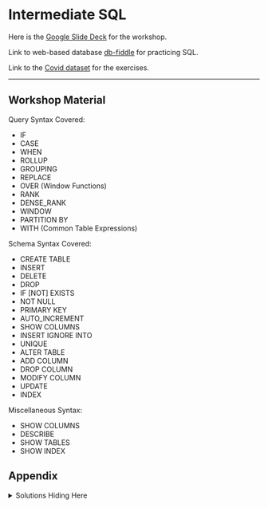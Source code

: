 # Intermediate SQL

Here is the [Google Slide Deck](https://docs.google.com/presentation/d/1sx7FL58BHbzPWb59Tq1S38QBL1KjNEjse3IyqK4nohY/edit?usp=sharing) for the workshop.

Link to web-based database [db-fiddle](https://www.db-fiddle.com) for practicing SQL.

Link to the [Covid dataset](https://gist.github.com/caocscar/b9a1418e5fd9c2cd69bb6f9d67fbc05a) for the exercises.
<hr>

## Workshop Material
Query Syntax Covered:
- IF
- CASE
- WHEN
- ROLLUP
- GROUPING
- REPLACE
- OVER (Window Functions)
- RANK
- DENSE_RANK
- WINDOW
- PARTITION BY
- WITH (Common Table Expressions)

Schema Syntax Covered:
- CREATE TABLE
- INSERT
- DELETE
- DROP
- IF [NOT] EXISTS
- NOT NULL
- PRIMARY KEY
- AUTO_INCREMENT
- SHOW COLUMNS
- INSERT IGNORE INTO
- UNIQUE
- ALTER TABLE
- ADD COLUMN
- DROP COLUMN
- MODIFY COLUMN
- UPDATE
- INDEX

Miscellaneous Syntax:
- SHOW COLUMNS
- DESCRIBE
- SHOW TABLES
- SHOW INDEX

## Appendix
<details>
  <summary>Solutions Hiding Here</summary>
  
#### Practice 1
```SQL
SELECT County, Day, Deaths,
    CASE
        WHEN Deaths = 0 THEN -1
        WHEN Deaths = 1 THEN 0
        ELSE LOG(Deaths)
    END AS deathIndex
FROM Covid
ORDER BY deathIndex DESC
```

#### Practice 2
```SQL
SELECT IF(GROUPING(County), 'Total', County) as County,
    SUM(Deaths) AS Total
FROM Covid
GROUP BY County WITH ROLLUP
```

#### Practice 2b  
```SQL
SELECT 
    IF(GROUPING(County),'Michigan Total', IF(GROUPING(CP), 'County Total', County)) AS COUNTY,
    SUM(Deaths) AS DeathTotal,
    CP
FROM Covid
GROUP BY County, CP WITH ROLLUP
```

#### Practice 3
```SQL
SELECT REPLACE(County, "St", "Saint") AS County, 
    Day,
    Cases, 
    RANK() OVER (PARTITION BY Day ORDER BY Cases DESC) AS 'Rank'
FROM Covid
WHERE Day BETWEEN '2020-09-24' AND '2020-09-30'
AND County LIKE 'S%'
AND CP = 'Confirmed'
```

#### Practice 3b
```SQL
SELECT County, Day, Cases,
    LAG(Cases, 7) OVER (ORDER BY Day) As 'WeekAgo' 
FROM Covid
WHERE County = 'Wayne' AND CP = 'Confirmed'
ORDER BY Day DESC
```

#### Practice 4
```SQL
WITH cte AS
(
    SELECT Day, 
    WEEK(Day) AS Week,
    CP, 
    SUM(Cases) as Total
    FROM Covid
    GROUP BY Day, CP
)

SELECT Week, MAX(Total)
FROM cte
GROUP BY Week
```

#### Practice A
```SQL
CREATE TABLE Michigan (
    Category VARCHAR(6),
    Value VARCHAR(7),
    `Cases` INTEGER,
    `Deaths` INTEGER,
    `CaseFatalityRatio` FLOAT
);

INSERT INTO Michigan
    (Category, `Value`, Cases, `Deaths`, `CaseFatalityRatio`)
VALUES
    ('Gender', 'Female', '61390', '3212', '0.051'),
    ('Gender', 'Male', '57956', '3511', '0.061'),
    ('Gender', 'Unknown', '281', null, null);
```

#### Practice B
```SQL
CREATE TABLE MI (
    ID INT AUTO_INCREMENT,
    `Day` VARCHAR(3),
    `Category` VARCHAR(9),
    `Value` VARCHAR(19) NOT NULL,
    `Pct of Cases` FLOAT,
    `Pct of Deaths` FLOAT,
    PRIMARY KEY (ID)
);

INSERT INTO MI
    (`Day`, `Category`, `Value`, `Pct of Cases`, `Pct of Deaths`)
VALUES
    ('Sat', 'Ethnicity', 'Hispanic/Latino', '0.08', '0.03'),
    ('Sat', 'Ethnicity', 'Non-Hispanic Latino', '0.69', '0.85'),
    ('Sat', 'Ethnicity', 'Unknown', '0.23', '0.12');
```

#### Practice B2
```SQL
INSERT INTO MI 
    (Day, Value)
VALUES
    ('Sun', null);

INSERT INTO MI
    (ID, Day, Value)
VALUES
    (3, 'Sun', 'Unknown');
```

#### Practice C
```SQL
CREATE TABLE mi (
    `Category` VARCHAR(3),
    `Value` VARCHAR(8) UNIQUE,
    `Cases` INTEGER,
    `Deaths` INTEGER DEFAULT 0,
    `CaseFatalityRatio` FLOAT DEFAULT 0
);

INSERT INTO mi
    (`Category`, `Value`, `Cases`)
VALUES
    ('Age', '0 to 19', '13342'),
    ('Age', 'Unknown', '109');
  
INSERT INTO mi
VALUES
    ('Age', '20 to 29', '23038', '29', '0.001'),
    ('Age', '30 to 39', '16858', '71', '0.004'),
    ('Age', '40 to 49', '17345', '219', '0.013'),
    ('Age', '50 to 59', '18393', '541', '0.029'),
    ('Age', '60 to 69', '14656', '1188', '0.081'),
    ('Age', '70 to 79', '9374', '1808', '0.193'),
    ('Age', '80+', '8312', '2864', '0.345');
```

#### Practice D
```SQL
-- Schema SQL window
CREATE TABLE mi (
    `Category` VARCHAR(3),
    `Value` VARCHAR(8),
    `Cases` INTEGER,
    `Deaths` INTEGER,
    `CaseFatalityRatio` FLOAT
);

-- Query SQL window
ALTER TABLE mi
ADD COLUMN day VARCHAR(10);

ALTER TABLE mi
DROP COLUMN Category,
DROP COLUMN CaseFatalityRatio;

ALTER TABLE mi
MODIFY COLUMN Cases VARCHAR(6);

DESCRIBE mi;
```

#### Practice E
```SQL
-- Schema SQL window
CREATE TABLE mi (
    `Category` VARCHAR(3),
    `Value` VARCHAR(8),
    `Cases` INTEGER,
    `Deaths` INTEGER,
    `CaseFatalityRatio` FLOAT,
    INDEX(Cases)
);

INSERT INTO mi
    (`Category`, `Value`, `Cases`)
VALUES
    ('Age', '0 to 19', '13342'),
    ('Age', 'Unknown', '109');
  
INSERT INTO mi
VALUES
    ('Age', '20 to 29', '23038', '29', '0.001'),
    ('Age', '30 to 39', '16858', '71', '0.004'),
    ('Age', '40 to 49', '17345', '219', '0.013'),
    ('Age', '50 to 59', '18393', '541', '0.029'),
    ('Age', '60 to 69', '14656', '1188', '0.081'),
    ('Age', '70 to 79', '9374', '1808', '0.193'),
    ('Age', '80+', '8312', '2864', '0.345');

UPDATE mi
SET Cases = 1400
WHERE Deaths IS NULL;

UPDATE mi
SET Deaths = 5, CaseFatalityRatio = 5
WHERE Deaths IS NULL;

-- Query SQL window
SELECT * FROM mi; 

DESCRIBE mi;
SHOW INDEX FROM mi; -- Alternatively
```
</details>
